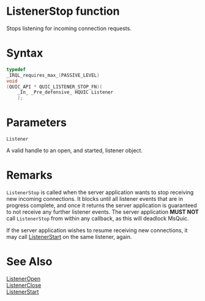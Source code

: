 ListenerStop function
======

Stops listening for incoming connection requests.

# Syntax

```C
typedef
_IRQL_requires_max_(PASSIVE_LEVEL)
void
(QUIC_API * QUIC_LISTENER_STOP_FN)(
    _In_ _Pre_defensive_ HQUIC Listener
    );
```

# Parameters

`Listener`

A valid handle to an open, and started, listener object.

# Remarks

`ListenerStop` is called when the server application wants to stop receiving new incoming connections. It blocks until all listener events that are in progress complete, and once it returns the server application is guaranteed to not receive any further listener events. The server application **MUST NOT** call `ListenerStop` from within any callback, as this will deadlock MsQuic.

If the server application wishes to resume receiving new connections, it may call [ListenerStart](ListenerStart.md) on the same listener, again.

# See Also

[ListenerOpen](ListenerOpen.md)<br>
[ListenerClose](ListenerClose.md)<br>
[ListenerStart](ListenerStart.md)<br>
